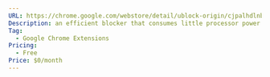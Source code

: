 ```yaml
---
URL: https://chrome.google.com/webstore/detail/ublock-origin/cjpalhdlnbpafiamejdnhcphjbkeiagm?authuser=1&gclid=CjwKCAjw2f-VBhAsEiwAO4lNeNS6xYOysmZc_0byA2h2ziad1jyrSqnq3rf4cgVh573UpokAeHExIhoCggQQAvD_BwE
Description: an efficient blocker that consumes little processor power and memory.
Tag:
  - Google Chrome Extensions
Pricing:
  - Free
Price: $0/month
---
```

